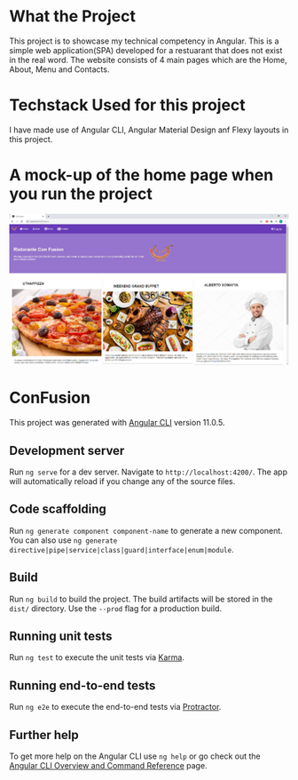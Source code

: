 # What the Project

This project is to showcase my technical competency in Angular. This is a simple web application(SPA) developed for a restuarant that does not exist in the real word. The website consists of 4 main pages which are the Home, About, Menu and Contacts.

# Techstack Used for this project
I have made use of Angular CLI, Angular Material Design anf Flexy layouts in this project.

# A mock-up of the home page when you run the project

![](https://github.com/djonathanpaul/conFusion-Angular/blob/main/src/assets/images/Mock-Up%20of%20Home%20Page.PNG)

# ConFusion

This project was generated with [Angular CLI](https://github.com/angular/angular-cli) version 11.0.5.

## Development server

Run `ng serve` for a dev server. Navigate to `http://localhost:4200/`. The app will automatically reload if you change any of the source files.

## Code scaffolding

Run `ng generate component component-name` to generate a new component. You can also use `ng generate directive|pipe|service|class|guard|interface|enum|module`.

## Build

Run `ng build` to build the project. The build artifacts will be stored in the `dist/` directory. Use the `--prod` flag for a production build.

## Running unit tests

Run `ng test` to execute the unit tests via [Karma](https://karma-runner.github.io).

## Running end-to-end tests

Run `ng e2e` to execute the end-to-end tests via [Protractor](http://www.protractortest.org/).

## Further help

To get more help on the Angular CLI use `ng help` or go check out the [Angular CLI Overview and Command Reference](https://angular.io/cli) page.
